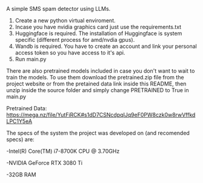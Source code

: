 A simple SMS spam detector using LLMs.

1) Create a new python virtual enviroment.
2) Incase you have nvidia graphics card just use the requirements.txt
3) Huggingface is required. The installation of Huggingface is system specific (different process for amd/nvdia gpus).
4) Wandb is required. You have to create an account and link your personal access token so you have access to it's api.
5) Run main.py

There are also pretrained models included in case you don't want to wait to train the models. To use them download the pretrained.zip file from the project website or from the pretained data link inside this README, then unzip inside the source folder and simply change PRETRAINED to True in main.py

Pretrained Data: https://mega.nz/file/YutFiRCK#s1dD7CSNcdpqIJq9eF0PW8czk0w8rwVffkdLPC1Y5eA

The specs of the system the project was developed on (and recomended specs) are:

-Intel(R) Core(TM) i7-8700K CPU @ 3.70GHz

-NVIDIA GeForce RTX 3080 Ti

-32GB RAM
